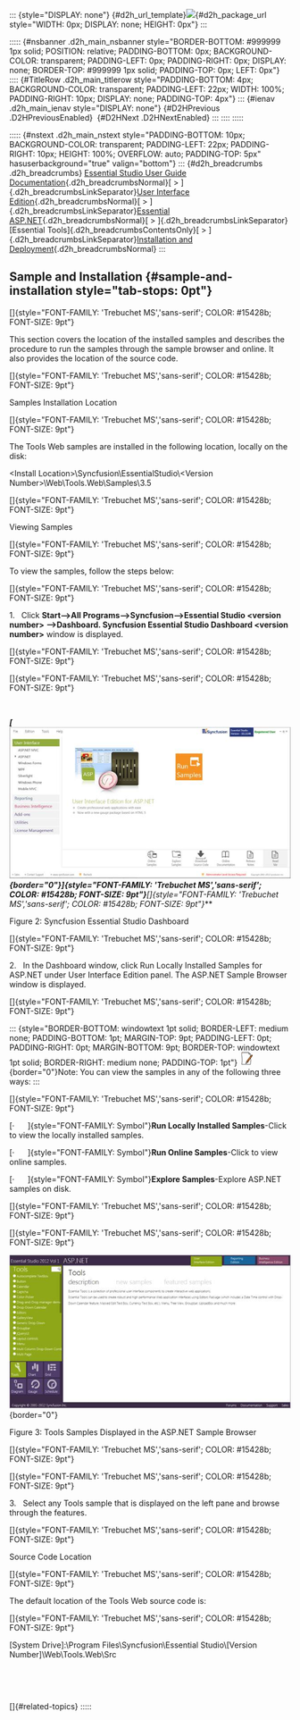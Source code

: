 ::: {style="DISPLAY: none"}
[](ms-xhelp:///?Id=d2h_url_template){#d2h_url_template}![](!package_url!){#d2h_package_url style="WIDTH: 0px; DISPLAY: none; HEIGHT: 0px"}
:::

::::: {#nsbanner .d2h_main_nsbanner style="BORDER-BOTTOM: #999999 1px solid; POSITION: relative; PADDING-BOTTOM: 0px; BACKGROUND-COLOR: transparent; PADDING-LEFT: 0px; PADDING-RIGHT: 0px; DISPLAY: none; BORDER-TOP: #999999 1px solid; PADDING-TOP: 0px; LEFT: 0px"}
:::: {#TitleRow .d2h_main_titlerow style="PADDING-BOTTOM: 4px; BACKGROUND-COLOR: transparent; PADDING-LEFT: 22px; WIDTH: 100%; PADDING-RIGHT: 10px; DISPLAY: none; PADDING-TOP: 4px"}
::: {#ienav .d2h_main_ienav style="DISPLAY: none"}
[](ms-xhelp:///?Id=45903512-10c0-4c4a-b3f7-fa3ba1fb893c){#D2HPrevious .D2HPreviousEnabled}  [](ms-xhelp:///?Id=91183c52-cc22-4342-8cfe-bdcd77444770){#D2HNext .D2HNextEnabled}
:::
::::
:::::

::::: {#nstext .d2h_main_nstext style="PADDING-BOTTOM: 10px; BACKGROUND-COLOR: transparent; PADDING-LEFT: 22px; PADDING-RIGHT: 10px; HEIGHT: 100%; OVERFLOW: auto; PADDING-TOP: 5px" hasuserbackground="true" valign="bottom"}
::: {#d2h_breadcrumbs .d2h_breadcrumbs}
[Essential Studio User Guide Documentation](ms-xhelp:///?Id=12457748-09e3-4d74-a240-8e049cedf030){.d2h_breadcrumbsNormal}[ \> ]{.d2h_breadcrumbsLinkSeparator}[User Interface Edition](ms-xhelp:///?Id=c29296b7-531c-413b-a0ec-488ca1f7f669){.d2h_breadcrumbsNormal}[ \> ]{.d2h_breadcrumbsLinkSeparator}[Essential ASP.NET](ms-xhelp:///?Id=25c35330-c127-4dad-9a92-ed79dc7261a6){.d2h_breadcrumbsNormal}[ \> ]{.d2h_breadcrumbsLinkSeparator}[Essential Tools]{.d2h_breadcrumbsContentsOnly}[ \> ]{.d2h_breadcrumbsLinkSeparator}[Installation and Deployment](ms-xhelp:///?Id=208cf988-4198-4bdf-a6fe-c0ecb15215ad){.d2h_breadcrumbsNormal}
:::

## Sample and Installation {#sample-and-installation style="tab-stops: 0pt"}

[]{style="FONT-FAMILY: 'Trebuchet MS','sans-serif'; COLOR: #15428b; FONT-SIZE: 9pt"} 

This section covers the location of the installed samples and describes the procedure to run the samples through the sample browser and online. It also provides the location of the source code.

[]{style="FONT-FAMILY: 'Trebuchet MS','sans-serif'; COLOR: #15428b; FONT-SIZE: 9pt"} 

Samples Installation Location

[]{style="FONT-FAMILY: 'Trebuchet MS','sans-serif'; COLOR: #15428b; FONT-SIZE: 9pt"} 

The Tools Web samples are installed in the following location, locally on the disk:

\<Install Location\>\\Syncfusion\\EssentialStudio\\\<Version Number\>\\Web\\Tools.Web\\Samples\\3.5

[]{style="FONT-FAMILY: 'Trebuchet MS','sans-serif'; COLOR: #15428b; FONT-SIZE: 9pt"} 

Viewing Samples

[]{style="FONT-FAMILY: 'Trebuchet MS','sans-serif'; COLOR: #15428b; FONT-SIZE: 9pt"} 

To view the samples, follow the steps below:

[]{style="FONT-FAMILY: 'Trebuchet MS','sans-serif'; COLOR: #15428b; FONT-SIZE: 9pt"} 

1.   Click **Start\--\>All Programs\--\>Syncfusion\--\>Essential Studio \<version number\> \--\>Dashboard. Syncfusion Essential Studio Dashboard \<version number\>** window is displayed.

[]{style="FONT-FAMILY: 'Trebuchet MS','sans-serif'; COLOR: #15428b; FONT-SIZE: 9pt"} 

[]{style="FONT-FAMILY: 'Trebuchet MS','sans-serif'; COLOR: #15428b; FONT-SIZE: 9pt"} 

 

***[![](ImagesExt/image72_8.jpg){border="0"}]{style="FONT-FAMILY: 'Trebuchet MS','sans-serif'; COLOR: #15428b; FONT-SIZE: 9pt"}**[]{style="FONT-FAMILY: 'Trebuchet MS','sans-serif'; COLOR: #15428b; FONT-SIZE: 9pt"}***

Figure 2: Syncfusion Essential Studio Dashboard

[]{style="FONT-FAMILY: 'Trebuchet MS','sans-serif'; COLOR: #15428b; FONT-SIZE: 9pt"} 

2.   In the Dashboard window, click Run Locally Installed Samples for ASP.NET under User Interface Edition panel. The ASP.NET Sample Browser window is displayed.

[]{style="FONT-FAMILY: 'Trebuchet MS','sans-serif'; COLOR: #15428b; FONT-SIZE: 9pt"} 

::: {style="BORDER-BOTTOM: windowtext 1pt solid; BORDER-LEFT: medium none; PADDING-BOTTOM: 1pt; MARGIN-TOP: 9pt; PADDING-LEFT: 0pt; PADDING-RIGHT: 0pt; MARGIN-BOTTOM: 9pt; BORDER-TOP: windowtext 1pt solid; BORDER-RIGHT: medium none; PADDING-TOP: 1pt"}
![](ImagesExt/image72_1.jpg){border="0"}Note: You can view the samples in any of the following three ways:
:::

[]{style="FONT-FAMILY: 'Trebuchet MS','sans-serif'; COLOR: #15428b; FONT-SIZE: 9pt"} 

[·      ]{style="FONT-FAMILY: Symbol"}**Run Locally Installed Samples**-Click to view the locally installed samples.

[·      ]{style="FONT-FAMILY: Symbol"}**Run Online Samples**-Click to view online samples.

[·      ]{style="FONT-FAMILY: Symbol"}**Explore Samples**-Explore ASP.NET samples on disk.

[]{style="FONT-FAMILY: 'Trebuchet MS','sans-serif'; COLOR: #15428b; FONT-SIZE: 9pt"} 

[]{style="FONT-FAMILY: 'Trebuchet MS','sans-serif'; COLOR: #15428b; FONT-SIZE: 9pt"} 

![](ImagesExt/image72_9.jpg){border="0"}

Figure 3: Tools Samples Displayed in the ASP.NET Sample Browser

[]{style="FONT-FAMILY: 'Trebuchet MS','sans-serif'; COLOR: #15428b; FONT-SIZE: 9pt"} 

[]{style="FONT-FAMILY: 'Trebuchet MS','sans-serif'; COLOR: #15428b; FONT-SIZE: 9pt"} 

3.   Select any Tools sample that is displayed on the left pane and browse through the features.

[]{style="FONT-FAMILY: 'Trebuchet MS','sans-serif'; COLOR: #15428b; FONT-SIZE: 9pt"} 

Source Code Location

[]{style="FONT-FAMILY: 'Trebuchet MS','sans-serif'; COLOR: #15428b; FONT-SIZE: 9pt"} 

The default location of the Tools Web source code is:

[]{style="FONT-FAMILY: 'Trebuchet MS','sans-serif'; COLOR: #15428b; FONT-SIZE: 9pt"} 

\[System Drive\]:\\Program Files\\Syncfusion\\Essential Studio\\\[Version Number\]\\Web\\Tools.Web\\Src

 

 

[]{#related-topics}
:::::
